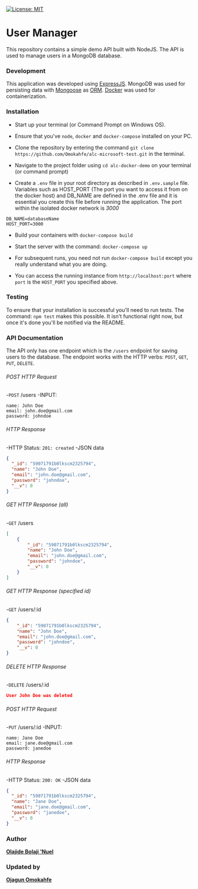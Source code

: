 [![License: MIT](https://img.shields.io/badge/License-MIT-yellow.svg)](https://opensource.org/licenses/MIT)

# User Manager

This repository contains a simple demo API built with NodeJS.
The API is used to manage users in a MongoDB database.

### Development

This application was developed using [ExpressJS](http://expressjs.com/). MongoDB was used for persisting data with [Mongoose](https://mongoosejs.com/) as [ORM](https://en.wikipedia.org/wiki/Object-relational_mapping). [Docker](https://docker.com) was used for containerization.
### Installation

* Start up your terminal (or Command Prompt on Windows OS).

* Ensure that you've `node`, `docker` and `docker-compose` installed on your PC.

* Clone the repository by entering the command `git clone https://github.com/Omokahfe/alc-microsoft-test.git` in the terminal.

* Navigate to the project folder using `cd alc-docker-demo` on your terminal (or command prompt)

* Create a `.env` file in your root directory as described in `.env.sample` file. Variables such as HOST_PORT (The port you want to access it from on the docker host) and DB_NAME are defined in the .env file and it is essential you create this file before running the application. The port within the isolated docker network is *3000*

```env
DB_NAME=databaseName
HOST_PORT=3000
```

* Build your containers with `docker-compose build`

* Start the server with the command: `docker-compose up`

* For subsequent runs, you need not run `docker-compose build` except you really understand what you are doing.

* You can access the running instance from `http://localhost:port` where `port` is the `HOST_PORT` you specified above.

### Testing

To ensure that your installation is successful you'll need to run tests.
The command: `npm test` makes this possible. It isn't functional right now, but once it's done you'll be notified via the README.

### API Documentation

The API only has one endpoint which is the `/users` endpoint for saving users to the database. The endpoint works with the HTTP verbs: `POST`, `GET`, `PUT`, `DELETE`.

###### POST HTTP Request

-`POST` /users
-INPUT:

```x-form-url-encoded
name: John Doe
email: john.doe@gmail.com
password: johndoe
```

###### HTTP Response

-HTTP Status: `201: created`
-JSON data

```json
{
  "_id": "59071791b0lkscm2325794",
  "name": "John Doe",
  "email": "john.doe@gmail.com",
  "password": "johndoe",
  "__v": 0
}
```

###### GET HTTP Response (all)

-`GET` /users

```json
[
    {
        "_id": "59071791b0lkscm2325794",
        "name": "John Doe",
        "email": "john.doe@gmail.com",
        "password": "johndoe",
        "__v": 0
    }
]
```

###### GET HTTP Response (specified id)

-`GET` /users/:id

```json
{
    "_id": "59071791b0lkscm2325794",
    "name": "John Doe",
    "email": "john.doe@gmail.com",
    "password": "johndoe",
    "__v": 0
}
```

###### DELETE HTTP Response

-`DELETE` /users/:id

```json
User John Doe was deleted
```

###### POST HTTP Request

-`PUT` /users/:id
-INPUT:

```x-form-url-encoded
name: Jane Doe
email: jane.doe@gmail.com
password: janedoe
```

###### HTTP Response

-HTTP Status: `200: OK`
-JSON data

```json
{
  "_id": "59071791b0lkscm2325794",
  "name": "Jane Doe",
  "email": "jane.doe@gmail.com",
  "password": "janedoe",
  "__v": 0
}
```

### Author

[**Olajide Bolaji 'Nuel**](https://github.com/BolajiOlajide)

### Updated by

[**Ojagun Omokahfe**](https://github.com/Omokahfe)
